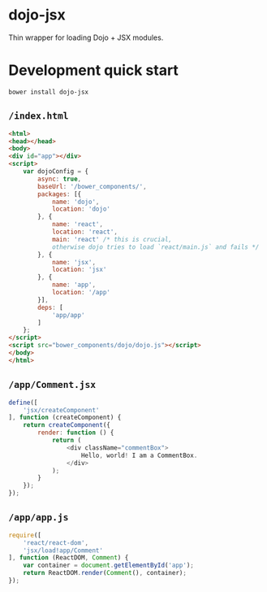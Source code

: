 # dojo-jsx

Thin wrapper for loading Dojo + JSX modules.
# Development quick start

    bower install dojo-jsx

## `/index.html`
```html
<html>
<head></head>
<body>
<div id="app"></div>
<script>
    var dojoConfig = {
        async: true,
        baseUrl: '/bower_components/',
        packages: [{
            name: 'dojo',
            location: 'dojo'
        }, {
            name: 'react',
            location: 'react',
            main: 'react' /* this is crucial,
            otherwise dojo tries to load `react/main.js` and fails */
        }, {
            name: 'jsx',
            location: 'jsx'
        }, {
            name: 'app',
            location: '/app'
        }],
        deps: [
            'app/app'
        ]
    };
</script>
<script src="bower_components/dojo/dojo.js"></script>
</body>
</html>
```

## `/app/Comment.jsx`
```javascript
define([
    'jsx/createComponent'
], function (createComponent) {
    return createComponent({
        render: function () {
            return (
                <div className="commentBox">
                    Hello, world! I am a CommentBox.
                </div>
            );
        }
    });
});
```

## `/app/app.js`
```javascript
require([
    'react/react-dom',
    'jsx/load!app/Comment'
], function (ReactDOM, Comment) {
    var container = document.getElementById('app');
    return ReactDOM.render(Comment(), container);
});
```